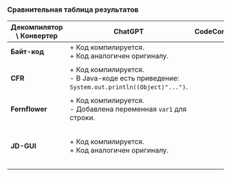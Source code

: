 ### Сравнительная таблица результатов

| **Декомпилятор \ Конвертер** | **ChatGPT**                                                                                 | **CodeConvert** | **J2K**                                             |
|------------------------------|---------------------------------------------------------------------------------------------|-----------------|-----------------------------------------------------|
| **Байт-код**                 | + Код компилируется.<br>+ Код аналогичен оригиналу.                                         |                 |                                                     |
| **CFR**                      | + Код компилируется.<br>- В Java-коде есть приведение: `System.out.println((Object)"...")`. |                 | - `println("Division by zero!" as Any)`.            |
| **Fernflower**               | + Код компилируется.<br>- Добавлена переменная `var1` для строки.                           |                 | - Добавлена переменная `var1` для строки.           |
| **JD-GUI**                   | + Код компилируется.<br>+ Код аналогичен оригиналу.                                         |                 | + Код компилируется.<br>+ Код аналогичен оригиналу. |